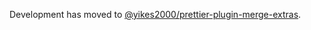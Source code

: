 Development has moved to [@yikes2000/prettier-plugin-merge-extras](https://github.com/yikes2000/prettier-plugin-merge-extras).
